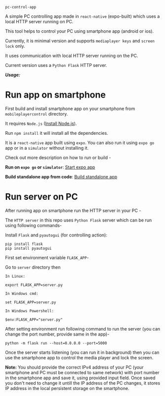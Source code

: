 `pc-control-app`

A simple PC controlling app made in `react-native` (expo-built) which uses a local HTTP server running on PC.

This tool helps to control your PC using smartphone app (android or ios).

Currently, it is minimal version and supports `mediaplayer keys` and `screen lock` only.

It uses communication with local HTTP server running on the PC.

Current version uses a `Python Flask` HTTP server.

***Usage:***

# Run app on smartphone
First build and install smartphone app on your smartphone from `mobileplayercontrol` directory.

It requires ```Node.js``` ([Install Node.js](https://nodejs.org/en/download/)). 

Run ```npm install``` it will install all the dependencies.

It is a `react-native` app built using `expo`. You can also run it using `expo go` app or in a `simulator` without installing it.

Check out more description on how to run or build -

**Run on `expo go` or `simulator`**: [Start expo app](https://docs.expo.io/get-started/create-a-new-app/#starting-the-development-server) 

**Build standalone app from code**: [Build standalone app](https://docs.expo.io/distribution/building-standalone-apps/#3-start-the-build)

# Run server on PC
After running app on smartphone run the HTTP server in your PC -

The `HTTP server` in this repo uses `Python Flask` server which can be run using following commands-

Install ```Flask``` and ```pyautogui``` (for controlling action):

```
pip install flask
pip install pyautogui
```

First set environment variable ```FLASK_APP```-

Go to ```server``` directory then

```
In Linux:

export FLASK_APP=server.py

In Windows cmd:

set FLASK_APP=server.py

In Windows Powershell:

$env:FLASK_APP="server.py"
```

After setting environment run following command to run the server (you can change the port number, provide same in the app)-

```python -m flask run --host=0.0.0.0 --port=5000```

Once the server starts listening (you can run it in background) then you can use the smartphone app to control the media player and lock the screen.

**Note:** You should provide the correct IPv4 address of your PC (your smartphone and PC must be connected to same network) with port number in the smartphone app and save it, using provided input field. Once saved you don't need to change it untill the IP address of the PC changes, it stores IP address in the local persistent storage on the smartphone.


